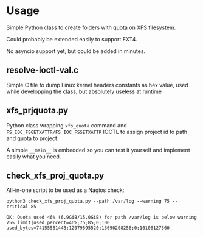 # Usage

Simple Python class to create folders with quota on XFS filesystem.

Could probably be extended easily to support EXT4.

No asyncio support yet, but could be added in minutes.

## resolve-ioctl-val.c

Simple C file to dump Linux kernel headers constants as hex value, used while developping the class, but absolutely useless at runtime

## xfs\_prjquota.py

Python class wrapping `xfs_quota` command and `FS_IOC_FSGETXATTR/FS_IOC_FSSETXATTR` IOCTL to assign project id to path and quota to project.

A simple `__main__` is embedded so you can test it yourself and implement easily what you need.

## check\_xfs\_proj\_quota.py

All-in-one script to be used as a Nagios check:

```
python3 check_xfs_proj_quota.py --path /var/log --warning 75 --critical 85

OK: Quota used 46% (6.9GiB/15.0GiB) for path /var/log is below warning 75% limit|used_percent=46%;75;85;0;100 used_bytes=7415558144B;12079595520;13690208256;0;16106127360
```
